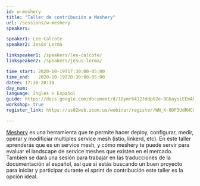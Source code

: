 ```yaml
---
id: w-meshery
title: "Taller de contribución a Meshery"
url: /sessions/w-meshery
speakers:

speaker1: Lee Calcote
speaker2: Jesús Lerma

linkspeaker1: /speakers/lee-calcote/
linkspeaker2: /speakers/jesus-lerma/

time_start: 2020-10-19T17:30:00-05:00
time_end:   2020-10-19T20:30:00-05:00
datee: 17:30-20:30
day_num: 
language: Inglés + Español
guide: https://docs.google.com/document/d/1Oymr64J2JddpO2e-9GbaysiEEmAEspvLILkpcJCM0k8/edit?usp=sharing
workshop: true
register_link: https://us02web.zoom.us/webinar/register/WN_X-0DF3UdRHCGU7SRGVYLWA

---
```


[Meshery](https://meshery.io) es una herramienta que te permite hacer deploy, configurar, medir, operar y modificiar multiples service mesh (istio, linkerd, etc). En este taller aprenderás que es un service mesh, y cómo meshery te puede servir para evaluar el landscape de service meshes que existen en el mercado. Tambien se dará una sesión para trabajar en las traducciones de la documentación al español, así que si estás buscando un buen proyecto para iniciar y participar durante el sprint de contribución este taller es la opción ideal.
